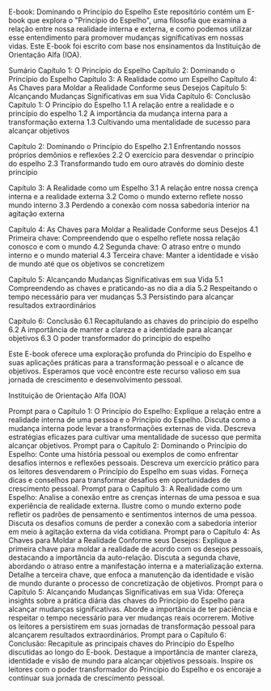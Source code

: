 E-book: Dominando o Princípio do Espelho
Este repositório contém um E-book que explora o "Princípio do Espelho", uma filosofia que examina a relação entre nossa realidade interna e externa, e como podemos utilizar esse entendimento para promover mudanças significativas em nossas vidas. Este E-book foi escrito com base nos ensinamentos da Instituição de Orientação Alfa (IOA).

Sumário
Capítulo 1: O Princípio do Espelho
Capítulo 2: Dominando o Princípio do Espelho
Capítulo 3: A Realidade como um Espelho
Capítulo 4: As Chaves para Moldar a Realidade Conforme seus Desejos
Capítulo 5: Alcançando Mudanças Significativas em sua Vida
Capítulo 6: Conclusão
Capítulo 1: O Princípio do Espelho
1.1 A relação entre a realidade e o princípio do espelho
1.2 A importância da mudança interna para a transformação externa
1.3 Cultivando uma mentalidade de sucesso para alcançar objetivos

Capítulo 2: Dominando o Princípio do Espelho
2.1 Enfrentando nossos próprios demônios e reflexões
2.2 O exercício para desvendar o princípio do espelho
2.3 Transformando tudo em ouro através do domínio deste princípio

Capítulo 3: A Realidade como um Espelho
3.1 A relação entre nossa crença interna e a realidade externa
3.2 Como o mundo externo reflete nosso mundo interno
3.3 Perdendo a conexão com nossa sabedoria interior na agitação externa

Capítulo 4: As Chaves para Moldar a Realidade Conforme seus Desejos
4.1 Primeira chave: Compreendendo que o espelho reflete nossa relação conosco e com o mundo
4.2 Segunda chave: O atraso entre o mundo interno e o mundo material
4.3 Terceira chave: Manter a identidade e visão de mundo até que os objetivos se concretizem

Capítulo 5: Alcançando Mudanças Significativas em sua Vida
5.1 Compreendendo as chaves e praticando-as no dia a dia
5.2 Respeitando o tempo necessário para ver mudanças
5.3 Persistindo para alcançar resultados extraordinários

Capítulo 6: Conclusão
6.1 Recapitulando as chaves do princípio do espelho
6.2 A importância de manter a clareza e a identidade para alcançar objetivos
6.3 O poder transformador do princípio do espelho

Este E-book oferece uma exploração profunda do Princípio do Espelho e suas aplicações práticas para a transformação pessoal e o alcance de objetivos. Esperamos que você encontre este recurso valioso em sua jornada de crescimento e desenvolvimento pessoal.

Instituição de Orientação Alfa (IOA)


Prompt para o Capítulo 1: O Princípio do Espelho:
Explique a relação entre a realidade interna de uma pessoa e o Princípio do Espelho.
Discuta como a mudança interna pode levar a transformações externas de vida.
Descreva estratégias eficazes para cultivar uma mentalidade de sucesso que permita alcançar objetivos.
Prompt para o Capítulo 2: Dominando o Princípio do Espelho:
Conte uma história pessoal ou exemplos de como enfrentar desafios internos e reflexões pessoais.
Descreva um exercício prático para os leitores desvendarem o Princípio do Espelho em suas vidas.
Forneça dicas e conselhos para transformar desafios em oportunidades de crescimento pessoal.
Prompt para o Capítulo 3: A Realidade como um Espelho:
Analise a conexão entre as crenças internas de uma pessoa e sua experiência de realidade externa.
Ilustre como o mundo externo pode refletir os padrões de pensamento e sentimentos internos de uma pessoa.
Discuta os desafios comuns de perder a conexão com a sabedoria interior em meio à agitação externa da vida cotidiana.
Prompt para o Capítulo 4: As Chaves para Moldar a Realidade Conforme seus Desejos:
Explique a primeira chave para moldar a realidade de acordo com os desejos pessoais, destacando a importância da auto-relação.
Discuta a segunda chave, abordando o atraso entre a manifestação interna e a materialização externa.
Detalhe a terceira chave, que enfoca a manutenção da identidade e visão de mundo durante o processo de concretização de objetivos.
Prompt para o Capítulo 5: Alcançando Mudanças Significativas em sua Vida:
Ofereça insights sobre a prática diária das chaves do Princípio do Espelho para alcançar mudanças significativas.
Aborde a importância de ter paciência e respeitar o tempo necessário para ver mudanças reais ocorrerem.
Motive os leitores a persistirem em suas jornadas de transformação pessoal para alcançarem resultados extraordinários.
Prompt para o Capítulo 6: Conclusão:
Recapitule as principais chaves do Princípio do Espelho discutidas ao longo do E-book.
Destaque a importância de manter clareza, identidade e visão de mundo para alcançar objetivos pessoais.
Inspire os leitores com o poder transformador do Princípio do Espelho e os encoraje a continuar sua jornada de crescimento pessoal.
